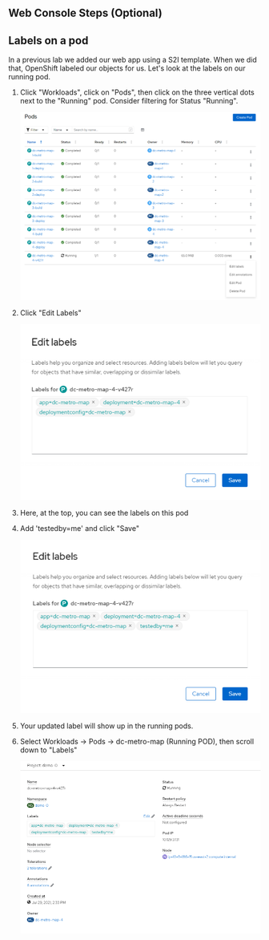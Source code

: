 ## Web Console Steps (Optional)

## Labels on a pod
In a previous lab we added our web app using a S2I template.  When we did that, OpenShift labeled our objects for us.  Let's look at the labels on our running pod.

1. Click "Workloads", click on "Pods", then click on the three vertical dots next to the "Running" pod.  Consider filtering for Status "Running".

    <img src="../../../assets/images/ocp-lab-labels-pods.png" width="900">
1. Click "Edit Labels"

    <img src="../../../assets/images/ocp-lab-labels-poddetails.png" width="500">
1. Here, at the top, you can see the labels on this pod

1. Add 'testedby=me' and click "Save"

    <img src="../../../assets/images/ocp-lab-labels-podedit.png" width="500">
1. Your updated label will show up in the running pods.

1. Select Workloads -> Pods -> dc-metro-map (Running POD), then scroll down to "Labels"

    <img src="../../../assets/images/ocp-lab-labels-podedit3.png" width="900">
